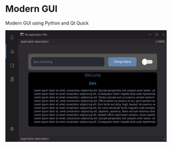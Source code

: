 # Modern GUI
Modern GUI using Python and Qt Quick

<p align="center">
  <img height="350" src="gifs/modern-gui.gif">
</p>
